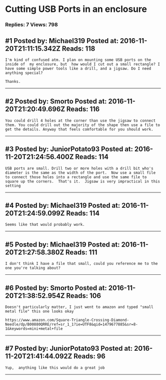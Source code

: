 # Cutting USB Ports in an enclosure

### Replies: 7 Views: 798

## \#1 Posted by: Michael319 Posted at: 2016-11-20T21:11:15.342Z Reads: 118

```
I'm kind of confused atm. I plan on mounting some USB ports on the inside of  my enclosure, but  how would I cut out a small rectangle? I have some simple power tools like a drill, and a jigsaw. Do I need anything special?

Thanks.
```

---
## \#2 Posted by: Smorto Posted at: 2016-11-20T21:20:49.696Z Reads: 116

```
You could drill 4 holes at the corner than use the jigsaw to connect them. You could drill out the majority of the shape then use a file to get the details. Anyway that feels comfortable for you should work.
```

---
## \#3 Posted by: JuniorPotato93 Posted at: 2016-11-20T21:24:56.400Z Reads: 114

```
USB ports are small. Drill two or more holes with a drill bit who's diameter is the same as the width of the port.  Now use a small file to connect those holes into a rectangle and use the same file to square up the corners.  That's it.  Jigsaw is very impractical in this setting
```

---
## \#4 Posted by: Michael319 Posted at: 2016-11-20T21:24:59.099Z Reads: 114

```
Seems like that would probably work.
```

---
## \#5 Posted by: Michael319 Posted at: 2016-11-20T21:27:58.380Z Reads: 111

```
I don't think I have a file that small, could you reference me to the one you're talking about?
```

---
## \#6 Posted by: Smorto Posted at: 2016-11-20T21:38:52.954Z Reads: 106

```
Doesn't particularly matter, I just went to amazon and typed "small metal file" this one looks okay

https://www.amazon.com/Square-Triangle-Crossing-Diamond-Needle/dp/B00880QRRE/ref=sr_1_1?ie=UTF8&qid=1479677885&sr=8-1&keywords=mini+metal+file
```

---
## \#7 Posted by: JuniorPotato93 Posted at: 2016-11-20T21:41:44.092Z Reads: 96

```
Yup,  anything like this would do a great job
```

---
